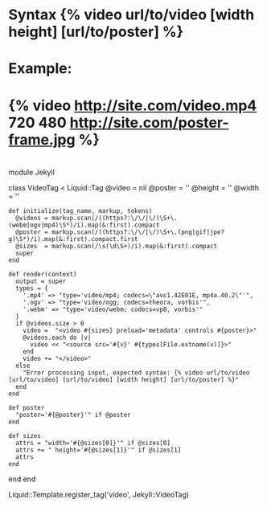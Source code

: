﻿# Syntax {% video url/to/video [width height] [url/to/poster] %}
#
# Example:
# {% video http://site.com/video.mp4 720 480 http://site.com/poster-frame.jpg %}
#

module Jekyll

  class VideoTag < Liquid::Tag
    @video = nil
    @poster = ''
    @height = ''
    @width = ''

    def initialize(tag_name, markup, tokens)
      @videos = markup.scan(/((https?:\/\/|\/)\S+\.(webm|ogv|mp4)\S*)/i).map(&:first).compact
      @poster = markup.scan(/((https?:\/\/|\/)\S+\.(png|gif|jpe?g)\S*)/i).map(&:first).compact.first
      @sizes  = markup.scan(/\s(\d\S+)/i).map(&:first).compact
      super
    end

    def render(context)
      output = super
      types = {
        '.mp4' => "type='video/mp4; codecs=\"avc1.42E01E, mp4a.40.2\"'",
        '.ogv' => "type='video/ogg; codecs=theora, vorbis'",
        '.webm' => "type='video/webm; codecs=vp8, vorbis'"
      }
      if @videos.size > 0
        video =  "<video #{sizes} preload='metadata' controls #{poster}>"
        @videos.each do |v|
          video << "<source src='#{v}' #{types[File.extname(v)]}>"
        end
        video += "</video>"
      else
        "Error processing input, expected syntax: {% video url/to/video [url/to/video] [url/to/video] [width height] [url/to/poster] %}"
      end
    end

    def poster
      "poster='#{@poster}'" if @poster
    end

    def sizes
      attrs = "width='#{@sizes[0]}'" if @sizes[0]
      attrs += " height='#{@sizes[1]}'" if @sizes[1]
      attrs
    end
  end
end

Liquid::Template.register_tag('video', Jekyll::VideoTag)